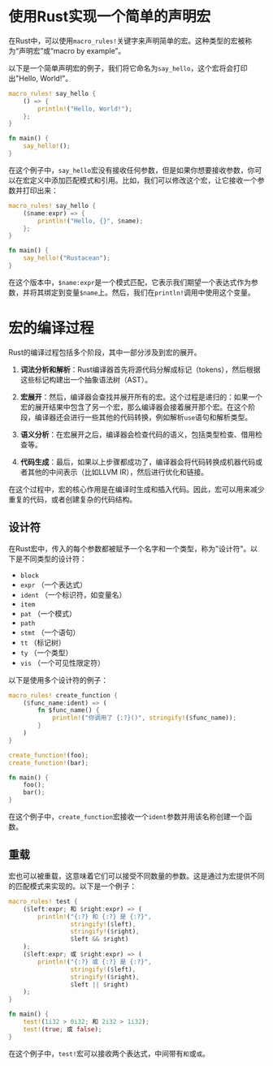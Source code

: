 # 使用Rust实现一个简单的声明宏

在Rust中，可以使用`macro_rules!`关键字来声明简单的宏。这种类型的宏被称为“声明宏”或“macro by example”。

以下是一个简单声明宏的例子，我们将它命名为`say_hello`，这个宏将会打印出"Hello, World!"。

```rust
macro_rules! say_hello {
    () => {
        println!("Hello, World!");
    };
}

fn main() {
    say_hello!();
}
```

在这个例子中，`say_hello`宏没有接收任何参数，但是如果你想要接收参数，你可以在宏定义中添加匹配模式和引用。比如，我们可以修改这个宏，让它接收一个参数并打印出来：

```rust
macro_rules! say_hello {
    ($name:expr) => {
        println!("Hello, {}", $name);
    };
}

fn main() {
    say_hello!("Rustacean");
}
```

在这个版本中，`$name:expr`是一个模式匹配，它表示我们期望一个表达式作为参数，并将其绑定到变量`$name`上。然后，我们在`println!`调用中使用这个变量。

# 宏的编译过程

Rust的编译过程包括多个阶段，其中一部分涉及到宏的展开。

1. **词法分析和解析**：Rust编译器首先将源代码分解成标记（tokens），然后根据这些标记构建出一个抽象语法树（AST）。

2. **宏展开**：然后，编译器会查找并展开所有的宏。这个过程是递归的：如果一个宏的展开结果中包含了另一个宏，那么编译器会接着展开那个宏。在这个阶段，编译器还会进行一些其他的代码转换，例如解析`use`语句和解析类型。

3. **语义分析**：在宏展开之后，编译器会检查代码的语义，包括类型检查、借用检查等。

4. **代码生成**：最后，如果以上步骤都成功了，编译器会将代码转换成机器代码或者其他的中间表示（比如LLVM IR），然后进行优化和链接。

在这个过程中，宏的核心作用是在编译时生成和插入代码。因此，宏可以用来减少重复的代码，或者创建复杂的代码结构。

## 设计符

在Rust宏中，传入的每个参数都被赋予一个名字和一个类型，称为"设计符"。以下是不同类型的设计符：

* `block`
* `expr` （一个表达式）
* `ident` （一个标识符，如变量名）
* `item`
* `pat` （一个模式）
* `path`
* `stmt` （一个语句）
* `tt` （标记树）
* `ty` （一个类型）
* `vis` （一个可见性限定符）

以下是使用多个设计符的例子：

```rust
macro_rules! create_function {
    ($func_name:ident) => (
        fn $func_name() {
            println!("你调用了 {:?}()", stringify!($func_name));
        }
    )
}

create_function!(foo);
create_function!(bar);

fn main() {
    foo();
    bar();
}
```

在这个例子中，`create_function`宏接收一个`ident`参数并用该名称创建一个函数。

## 重载

宏也可以被重载，这意味着它们可以接受不同数量的参数。这是通过为宏提供不同的匹配模式来实现的。以下是一个例子：

```rust
macro_rules! test {
    ($left:expr; 和 $right:expr) => (
        println!("{:?} 和 {:?} 是 {:?}",
                 stringify!($left),
                 stringify!($right),
                 $left && $right)
    );
    ($left:expr; 或 $right:expr) => (
        println!("{:?} 或 {:?} 是 {:?}",
                 stringify!($left),
                 stringify!($right),
                 $left || $right)
    );
}

fn main() {
    test!(1i32 > 0i32; 和 2i32 > 1i32);
    test!(true; 或 false);
}
```

在这个例子中，`test!`宏可以接收两个表达式，中间带有`和`或`或`。